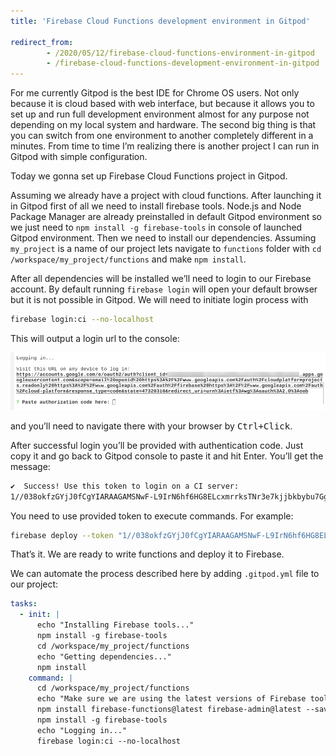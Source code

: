 ```yaml
---
title: 'Firebase Cloud Functions development environment in Gitpod'

redirect_from:
        - /2020/05/12/firebase-cloud-functions-environment-in-gitpod
        - /firebase-cloud-functions-development-environment-in-gitpod
---
```


For me currently Gitpod is the best IDE for Chrome OS users. Not only because it is cloud based with web interface, but because it allows you to set up and run full development environment almost for any purpose not depending on my local system and hardware. The second big thing is that you can switch from one environment to another completely different in a minutes. From time to time I’m realizing there is another project I can run in Gitpod with simple configuration.

Today we gonna set up Firebase Cloud Functions project in Gitpod.

Assuming we already have a project with cloud functions. After launching it in Gitpod first of all we need to install firebase tools. Node.js and Node Package Manager are already preinstalled in default Gitpod environment so we just need to `npm install -g firebase-tools` in console of launched Gitpod environment. Then we need to install our dependencies. Assuming `my_project` is a name of our project lets navigate to `functions` folder with `cd /workspace/my_project/functions` and make `npm install`.

After all dependencies will be installed we’ll need to login to our Firebase account. By default running `firebase login` will open your default browser but it is not possible in Gitpod. We will need to initiate login process with

```bash
firebase login:ci --no-localhost
```

This will output a login url to the console:

![image](/img/firebase-cloud-functions-development-environment-in-gitpod/gitpod.io-2020.05.12-00_38_46.png)

and you’ll need to navigate there with your browser by <kbd>Ctrl+Click</kbd>.

After successful login you’ll be provided with authentication code. Just copy it and go back to Gitpod console to paste it and hit Enter. You’ll get the message:

```bash
✔  Success! Use this token to login on a CI server:
1//038okfzGYjJ0fCgYIARAAGAMSNwF-L9IrN6hf6HG8ELcxmrrksTNr3e7kjjbkbybu7GgjU7qQhMKHJjLGE6MSPeqWm_uPGVg
```

You need to use provided token to execute commands. For example:

```bash
firebase deploy --token "1//038okfzGYjJ0fCgYIARAAGAMSNwF-L9IrN6hf6HG8ELcxmrrksTNr3e7kjjbkbybu7GgjU7qQhMKHJjLGE6MSPeqWm_uPGVg"
```

That’s it. We are ready to write functions and deploy it to Firebase.

We can automate the process described here by adding `.gitpod.yml` file to our project:

```yaml
tasks:
  - init: |
      echo "Installing Firebase tools..."
      npm install -g firebase-tools
      cd /workspace/my_project/functions
      echo "Getting dependencies..."
      npm install
    command: |
      cd /workspace/my_project/functions
      echo "Make sure we are using the latest versions of Firebase tools and libraries..."
      npm install firebase-functions@latest firebase-admin@latest --save
      npm install -g firebase-tools
      echo "Logging in..."
      firebase login:ci --no-localhost
```